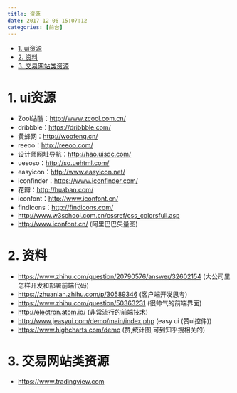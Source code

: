 ```yaml
---
title: 资源
date: 2017-12-06 15:07:12
categories: [前台]
---
```


<!-- TOC -->

- [1. ui资源](#1-ui资源)
- [2. 资料](#2-资料)
- [3. 交易网站类资源](#3-交易网站类资源)

<!-- /TOC -->


<a id="markdown-1-ui资源" name="1-ui资源"></a>
# 1. ui资源

* Zool站酷：http://www.zcool.com.cn/
* dribbble：https://dribbble.com/
* 黄蜂网：http://woofeng.cn/
* reeoo：http://reeoo.com/
* 设计师网址导航：http://hao.uisdc.com/
* uesoso：http://so.uehtml.com/
* easyicon：http://www.easyicon.net/
* iconfinder：https://www.iconfinder.com/
* 花瓣：http://huaban.com/
* iconfont：http://www.iconfont.cn/
* findIcons：http://findicons.com/
* http://www.w3school.com.cn/cssref/css_colorsfull.asp
* http://www.iconfont.cn/ (阿里巴巴矢量图)



<a id="markdown-2-资料" name="2-资料"></a>
# 2. 资料

* https://www.zhihu.com/question/20790576/answer/32602154  (大公司里怎样开发和部署前端代码)
* https://zhuanlan.zhihu.com/p/30589346 (客户端开发思考)
* https://www.zhihu.com/question/50363231 (很帅气的前端界面)
* http://electron.atom.io/ (非常流行的前端技术)
* http://www.jeasyui.com/demo/main/index.php (easy ui (赞ui控件))
* https://www.highcharts.com/demo (赞,统计图,可到知乎搜相关的)


<a id="markdown-3-交易网站类资源" name="3-交易网站类资源"></a>
# 3. 交易网站类资源

* https://www.tradingview.com

